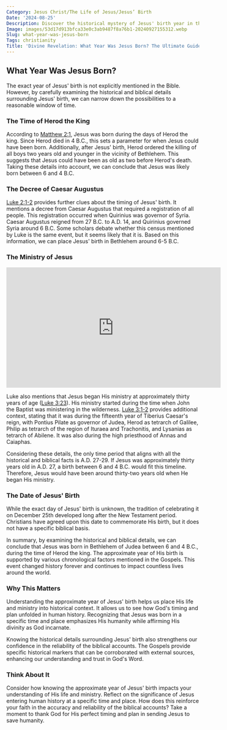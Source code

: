 ```yaml
---
Category: Jesus Christ/The Life of Jesus/Jesus’ Birth
Date: '2024-08-25'
Description: Discover the historical mystery of Jesus' birth year in this insightful article, exploring the prevailing theories and evidence surrounding the date.
Image: images/53d17d913bfca33e0c3ab9487f8a76b1-20240927155312.webp
Slug: what-year-was-jesus-born
Tags: christianity
Title: 'Divine Revelation: What Year Was Jesus Born? The Ultimate Guide'
---
```


## What Year Was Jesus Born?

The exact year of Jesus' birth is not explicitly mentioned in the Bible. However, by carefully examining the historical and biblical details surrounding Jesus' birth, we can narrow down the possibilities to a reasonable window of time.

### The Time of Herod the King

According to [Matthew 2:1](https://www.bibleref.com/Matthew/2/Matthew-2-1.html), Jesus was born during the days of Herod the king. Since Herod died in 4 B.C., this sets a parameter for when Jesus could have been born. Additionally, after Jesus' birth, Herod ordered the killing of all boys two years old and younger in the vicinity of Bethlehem. This suggests that Jesus could have been as old as two before Herod's death. Taking these details into account, we can conclude that Jesus was likely born between 6 and 4 B.C.

### The Decree of Caesar Augustus

[Luke 2:1-2](https://www.bibleref.com/Luke/2/Luke-2-1.html) provides further clues about the timing of Jesus' birth. It mentions a decree from Caesar Augustus that required a registration of all people. This registration occurred when Quirinius was governor of Syria. Caesar Augustus reigned from 27 B.C. to A.D. 14, and Quirinius governed Syria around 6 B.C. Some scholars debate whether this census mentioned by Luke is the same event, but it seems likely that it is. Based on this information, we can place Jesus' birth in Bethlehem around 6-5 B.C.

### The Ministry of Jesus


<iframe width="560" height="315" src="https://www.youtube.com/embed/ITya-4HnAZ4" frameborder="0" allow="autoplay; encrypted-media" allowfullscreen></iframe>


Luke also mentions that Jesus began His ministry at approximately thirty years of age ([Luke 3:23](https://www.bibleref.com/Luke/3/Luke-3-23.html)). His ministry started during the time when John the Baptist was ministering in the wilderness. [Luke 3:1-2](https://www.bibleref.com/Luke/3/Luke-3-1.html) provides additional context, stating that it was during the fifteenth year of Tiberius Caesar's reign, with Pontius Pilate as governor of Judea, Herod as tetrarch of Galilee, Philip as tetrarch of the region of Ituraea and Trachonitis, and Lysanias as tetrarch of Abilene. It was also during the high priesthood of Annas and Caiaphas.

Considering these details, the only time period that aligns with all the historical and biblical facts is A.D. 27-29. If Jesus was approximately thirty years old in A.D. 27, a birth between 6 and 4 B.C. would fit this timeline. Therefore, Jesus would have been around thirty-two years old when He began His ministry.

### The Date of Jesus' Birth

While the exact day of Jesus' birth is unknown, the tradition of celebrating it on December 25th developed long after the New Testament period. Christians have agreed upon this date to commemorate His birth, but it does not have a specific biblical basis.

In summary, by examining the historical and biblical details, we can conclude that Jesus was born in Bethlehem of Judea between 6 and 4 B.C., during the time of Herod the king. The approximate year of His birth is supported by various chronological factors mentioned in the Gospels. This event changed history forever and continues to impact countless lives around the world.

### Why This Matters

Understanding the approximate year of Jesus' birth helps us place His life and ministry into historical context. It allows us to see how God's timing and plan unfolded in human history. Recognizing that Jesus was born in a specific time and place emphasizes His humanity while affirming His divinity as God incarnate.

Knowing the historical details surrounding Jesus' birth also strengthens our confidence in the reliability of the biblical accounts. The Gospels provide specific historical markers that can be corroborated with external sources, enhancing our understanding and trust in God's Word.

### Think About It

Consider how knowing the approximate year of Jesus' birth impacts your understanding of His life and ministry. Reflect on the significance of Jesus entering human history at a specific time and place. How does this reinforce your faith in the accuracy and reliability of the biblical accounts? Take a moment to thank God for His perfect timing and plan in sending Jesus to save humanity.